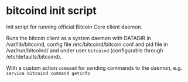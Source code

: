 # bitcoind init script

Init script for running official Bitcoin Core client daemon.

Runs the bitcoin client as a system daemon with DATADIR in /var/lib/bitcoind,
config file /etc/bitcoind/bitcoin.conf and pid file in /var/run/bitcoind/ and
under user `bitcoind` (configurable through /etc/defaults/bitcoind).

With a custom action `command` for sending commands to the daemon,
e.g. `service bitcoind command getinfo`

